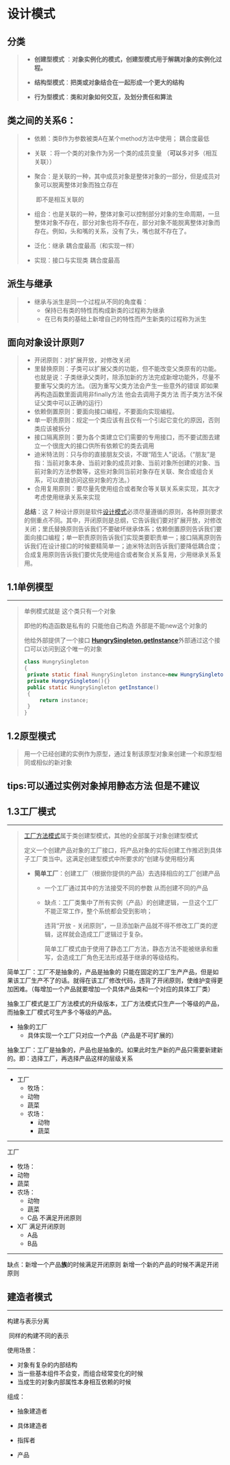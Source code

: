 # 										设计模式

## 分类

> + **创建型模式** ：**对象实例化的模式，创建型模式用于解耦对象的实例化过程。**
>
> + **结构型模式**：**把类或对象结合在一起形成一个更大的结构**
>
> + **行为型模式**：**类和对象如何交互，及划分责任和算法**

## 类之间的关系6：

> + 依赖：类B作为参数被类A在某个method方法中使用； 耦合度最低
>
> + 关联 ：将一个类的对象作为另一个类的成员变量 （**可以**多对多（相互关联））
>
> + 聚合：是关联的一种，其中成员对象是整体对象的一部分，但是成员对象可以脱离整体对象而独立存在
>
>   ​			即不是相互关联的 
>
> + 组合：也是关联的一种，整体对象可以控制部分对象的生命周期，一旦整体对象不存在，部分对象也将不存在，部分对象不能脱离整体对象而存在。例如，头和嘴的关系，没有了头，嘴也就不存在了。
>
> + 泛化：继承  耦合度最高（和实现一样）
>
> + 实现：接口与实现类  耦合度最高

## 派生与继承

> + 继承与派生是同一个过程从不同的角度看：
>   + 保持已有类的特性而构成新类的过程称为继承
>   + 在已有类的基础上新增自己的特性而产生新类的过程称为派生



## 面向对象设计原则7

> + 开闭原则：对扩展开放，对修改关闭
> + 里替换原则：子类可以扩展父类的功能，但不能改变父类原有的功能。也就是说：子类继承父类时，除添加新的方法完成新增功能外，尽量不要重写父类的方法。（因为重写父类方法会产生一些意外的错误 即如果再构造函数里面调用非finally方法  他会去调用子类方法 而子类方法不保证父类中可以正确的运行）
> + 依赖倒置原则：要面向接口编程，不要面向实现编程。
> + 单一职责原则：规定一个类应该有且仅有一个引起它变化的原因，否则类应该被拆分
> + 接口隔离原则：要为各个类建立它们需要的专用接口，而不要试图去建立一个很庞大的接口供所有依赖它的类去调用
> + 迪米特法则：只与你的直接朋友交谈，不跟“陌生人”说话。（“朋友”是指：当前对象本身、当前对象的成员对象、当前对象所创建的对象、当前对象的方法参数等，这些对象同当前对象存在关联、聚合或组合关系，可以直接访问这些对象的方法。）
> + 合用复用原则：要尽量先使用组合或者聚合等关联关系来实现，其次才考虑使用继承关系来实现
>
> **总结**：这 7 种设计原则是软件[设计模式](http://c.biancheng.net/design_pattern/)必须尽量遵循的原则，各种原则要求的侧重点不同。其中，开闭原则是总纲，它告诉我们要对扩展开放，对修改关闭；里氏替换原则告诉我们不要破坏继承体系；依赖倒置原则告诉我们要面向接口编程；单一职责原则告诉我们实现类要职责单一；接口隔离原则告诉我们在设计接口的时候要精简单一；迪米特法则告诉我们要降低耦合度；合成复用原则告诉我们要优先使用组合或者聚合关系复用，少用继承关系复用。
>
> 

## 1.1单例模型

------

> 单例模式就是 这个类只有一个对象 
>
> 即他的构造函数是私有的 只能他自己构造 外部是不能new这个对象的
>
> 他给外部提供了一个接口 [**HungrySingleton.getInstance**]()外部通过这个接口可以访问到这个唯一的对象
>
> ```java
> class HungrySingleton
> {
>  private static final HungrySingleton instance=new HungrySingleton();
>  private HungrySingleton(){}
>  public static HungrySingleton getInstance()
>  {
>      return instance;
>  }
> }
> ```
>
> 

## 1.2原型模式

> 用一个已经创建的实例作为原型，通过复制该原型对象来创建一个和原型相同或相似的新对象



## tips:可以通过实例对象掉用静态方法  但是不建议



## 1.3工厂模式

------

> [工厂方法模式](http://c.biancheng.net/view/1348.html)属于类创建型模式，其他的全部属于对象创建型模式
>
> 定义一个创建产品对象的工厂接口，将产品对象的实际创建工作推迟到具体子工厂类当中。这满足创建型模式中所要求的“创建与使用相分离
>
> + **简单工厂**：创建工厂（根据你提供的产品）去选择相应的工厂创建产品 
>
>   + 一个工厂通过其中的方法接受不同的参数 从而创建不同的产品
>
>   + 缺点：工厂类集中了所有实例（产品）的创建逻辑，一旦这个工厂不能正常工作，整个系统都会受到影响；
>
>     违背“开放 - 关闭原则”，一旦添加新产品就不得不修改工厂类的逻辑，这样就会造成工厂逻辑过于复杂。
>
>     简单工厂模式由于使用了静态工厂方法，静态方法不能被继承和重写，会造成工厂角色无法形成基于继承的等级结构。





简单工厂：工厂不是抽象的，产品是抽象的 只能在固定的工厂生产产品，但是如果该工厂生产不了的话。就得在该工厂修改代码，违背了开闭原则，使维护变得更加困难。（每增加一个产品就要增加一个具体产品类和一个对应的具体工厂类）

抽象工厂模式是工厂方法模式的升级版本，工厂方法模式只生产一个等级的产品，而抽象工厂模式可生产多个等级的产品。

- 抽象的工厂
  - 具体实现一个工厂只对应一个产品（产品是不可扩展的）



抽象工厂：工厂是抽象的，产品也是抽象的。如果此时生产新的产品只需要新建新的。即：选择工厂，再选择产品这样的层级关系

----

+ 工厂 
  +  牧场：
    + 动物
    + 蔬菜
  + 农场：
    + 动物
    + 蔬菜

----

工厂 

+  牧场：
  + 动物
  + 蔬菜
+ 农场：
  + 动物
  + 蔬菜
  + C品               不满足开闭原则
+ X厂                      满足开闭原则
  + A品
  + B品

----

缺点：新增一个产品**族**的时候满足开闭原则 新增一个新的产品的时候不满足开闭原则

## 建造者模式

------

构建与表示分离

​	同样的构建不同的表示



使用场景：

+ 对象有复杂的内部结构
+ 当一些基本组件不会变，而组合经常变化的时候
+ 当成生的对象内部属性本身相互依赖的时候



组成：

+ 抽象建造者

+ 具体建造者

- 指挥者

- 产品

